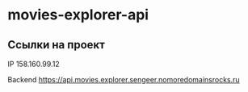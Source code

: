 # movies-explorer-api
## Ссылки на проект

IP 158.160.99.12

Backend https://api.movies.explorer.sengeer.nomoredomainsrocks.ru
